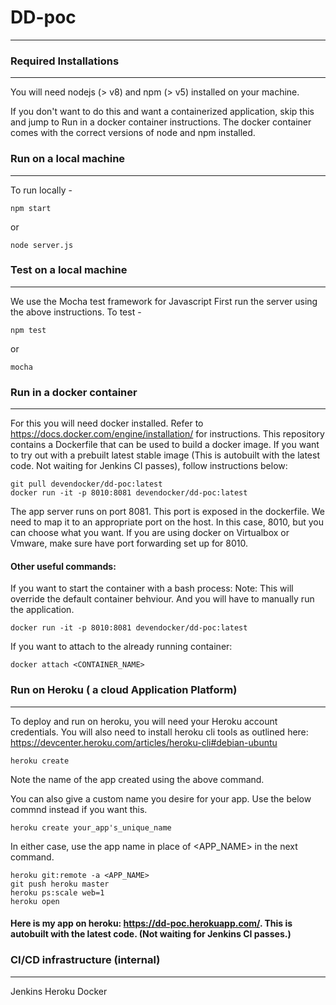 # DD-poc
----------


### Required Installations
----------
You will need nodejs (> v8) and npm (> v5) installed on your machine.

If you don't want to do this and want a containerized application, skip this and jump to Run in a docker container instructions. The docker container comes with the correct versions of node and npm installed.


### Run on a local machine
----------
To run locally -
```
npm start
```
or
```
node server.js
``` 


### Test on a local machine
----------
We use the Mocha test framework for Javascript
First run the server using the above instructions. 
To test -
```
npm test
```
or
```
mocha
```


### Run in a docker container
----------
For this you will need docker installed. Refer to https://docs.docker.com/engine/installation/ for instructions.
This repository contains a Dockerfile that can be used to build a docker image.
If you want to try out with a prebuilt latest stable image (This is autobuilt with the latest code. Not waiting for Jenkins CI passes), follow instructions below:
```
git pull devendocker/dd-poc:latest
docker run -it -p 8010:8081 devendocker/dd-poc:latest
```
The app server runs on port 8081. This port is exposed in the dockerfile. We need to map it to an appropriate port on the host. In this case, 8010, but you can choose what you want. If you are using docker on Virtualbox or Vmware, make sure have port forwarding set up for 8010.

#### Other useful commands:

If you want to start the container with a bash process:
Note: This will override the default container behviour. And you will have to manually run the application.
```
docker run -it -p 8010:8081 devendocker/dd-poc:latest
```

If you want to attach to the already running container:
```
docker attach <CONTAINER_NAME>
```


### Run on Heroku ( a cloud Application Platform)
----------
To deploy and run on heroku, you will need your Heroku account credentials.
You will also need to install heroku cli tools as outlined here: https://devcenter.heroku.com/articles/heroku-cli#debian-ubuntu

```
heroku create
```
Note the name of the app created using the above command.

You can also give a custom name you desire for your app. Use the below commnd instead if you want this.
```
heroku create your_app's_unique_name
```

In either case, use the app name in place of <APP_NAME> in the next command. 
```
heroku git:remote -a <APP_NAME>
git push heroku master
heroku ps:scale web=1
heroku open
```

#### Here is my app on heroku:  https://dd-poc.herokuapp.com/. This is autobuilt with the latest code. (Not waiting for Jenkins CI passes.)


### CI/CD infrastructure (internal)
----------
Jenkins
Heroku
Docker
